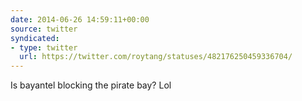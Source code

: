 ```yaml
---
date: 2014-06-26 14:59:11+00:00
source: twitter
syndicated:
- type: twitter
  url: https://twitter.com/roytang/statuses/482176250459336704/
---
```


Is bayantel blocking the pirate bay? Lol